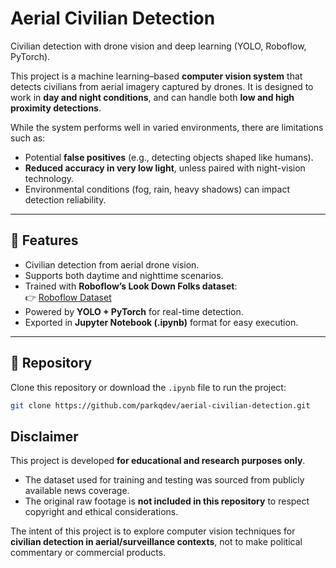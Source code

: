 # Aerial Civilian Detection

Civilian detection with drone vision and deep learning (YOLO, Roboflow, PyTorch).

This project is a machine learning–based **computer vision system** that detects civilians from aerial imagery captured by drones. It is designed to work in **day and night conditions**, and can handle both **low and high proximity detections**.  

While the system performs well in varied environments, there are limitations such as:
- Potential **false positives** (e.g., detecting objects shaped like humans).
- **Reduced accuracy in very low light**, unless paired with night-vision technology.
- Environmental conditions (fog, rain, heavy shadows) can impact detection reliability.

---

## 🚀 Features
- Civilian detection from aerial drone vision.
- Supports both daytime and nighttime scenarios.
- Trained with **Roboflow’s Look Down Folks dataset**:  
  👉 [Roboflow Dataset](https://universe.roboflow.com/folks/look-down-folks)
- Powered by **YOLO + PyTorch** for real-time detection.
- Exported in **Jupyter Notebook (.ipynb)** format for easy execution.

---

## 📂 Repository
Clone this repository or download the `.ipynb` file to run the project:

```bash
git clone https://github.com/parkqdev/aerial-civilian-detection.git


```

## Disclaimer

This project is developed **for educational and research purposes only**.  
- The dataset used for training and testing was sourced from publicly available news coverage.  
- The original raw footage is **not included in this repository** to respect copyright and ethical considerations.  

The intent of this project is to explore computer vision techniques for **civilian detection in aerial/surveillance contexts**, not to make political commentary or commercial products.  


